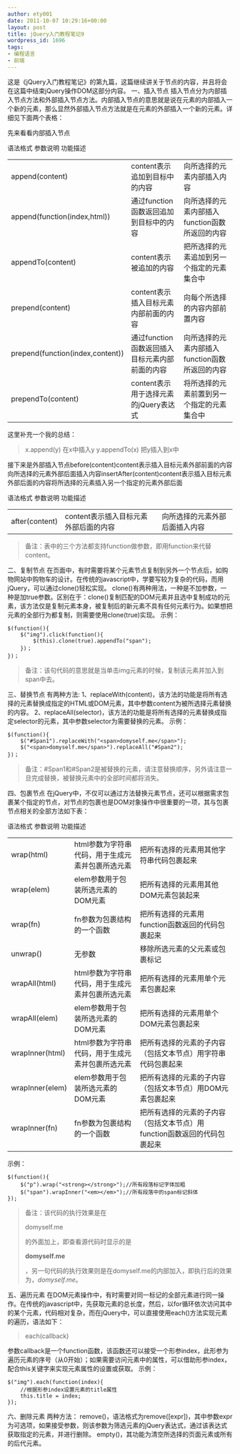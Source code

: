 ```yaml
---
author: ety001
date: 2011-10-07 10:29:16+00:00
layout: post
title: jQuery入门教程笔记9
wordpress_id: 1696
tags:
- 编程语言
- 前端
---
```


这是《jQuery入门教程笔记》的第九篇，这篇继续讲关于节点的内容，并且将会在这篇中结束jQuery操作DOM这部分内容。 一、插入节点 插入节点分为内部插入节点方法和外部插入节点方法。内部插入节点的意思就是说在元素的内部插入一个新的元素，那么显然外部插入节点方法就是在元素的外部插入一个新的元素。详细见下面两个表格：

先来看看内部插入节点

<table cellpadding="0" cellspacing="0" >
<tbody >
<tr >
语法格式
参数说明
功能描述
</tr>
<tr >

<td >append(content)
</td>

<td >content表示追加到目标中的内容
</td>

<td >向所选择的元素内部插入内容
</td>
</tr>
<tr >

<td >append(function(index,html))
</td>

<td >通过function函数返回追加到目标中的内容
</td>

<td >向所选择的元素内部插入function函数所返回的内容
</td>
</tr>
<tr >

<td >appendTo(content)
</td>

<td >content表示被追加的内容
</td>

<td >把所选择的元素追加到另一个指定的元素集合中
</td>
</tr>
<tr >

<td >prepend(content)
</td>

<td >content表示插入目标元素内部前面的内容
</td>

<td >向每个所选择的内容内部前置内容
</td>
</tr>
<tr >

<td >prepend(function(index,content))
</td>

<td >通过function函数返回插入目标元素内部前面的内容
</td>

<td >向所选择的元素内部插入function函数所返回的内容
</td>
</tr>
<tr >

<td >prependTo(content)
</td>

<td >content表示用于选择元素的jQuery表达式
</td>

<td >将所选择的元素前置到另一个指定的元素集合中
</td>
</tr>
</tbody>
</table>
这里补充一个我的总结：


<blockquote>x.append(y) 在x中插入y y.appendTo(x) 把y插入到x中</blockquote>


接下来是外部插入节点before(content)content表示插入目标元素外部前面的内容向所选择的元素外部后面插入内容insertAfter(content)content表示插入目标元素外部后面的内容将所选择的元素插入另一个指定的元素外部后面
<table cellpadding="0" cellspacing="0" >
<tbody >
<tr >
语法格式
参数说明
功能描述
</tr>
<tr >

<td >after(content)
</td>

<td >content表示插入目标元素外部后面的内容
</td>

<td >向所选择的元素外部后面插入内容
</td>
</tr>
</tbody>
</table>


<blockquote>备注：表中的三个方法都支持function做参数，即用function来代替content。</blockquote>


二、复制节点 在页面中，有时需要将某个元素节点复制到另外一个节点后，如购物网站中购物车的设计。在传统的javascript中，学要写较为复杂的代码，而用jQuery，可以通过clone()轻松实现。 clone()有两种用法，一种是不加参数，一种是加true参数。区别在于：clone()复制匹配的DOM元素并且选中复制成功的元素，该方法仅是复制元素本身，被复制后的新元素不具有任何元素行为。如果想把元素的全部行为都复制，则需要使用clone(true)实现。 示例：

```
$(function(){
	$("img").click(function(){
		$(this).clone(true).appendTo("span");
	})；
})；
```

<blockquote>备注：该句代码的意思就是当单击img元素的时候，复制该元素并加入到span中去。</blockquote>


三、替换节点 有两种方法: 1、replaceWith(content)，该方法的功能是将所有选择的元素替换成指定的HTML或DOM元素，其中参数content为被所选择元素替换的内容。 2、replaceAll(selector)，该方法的功能是将所有选择的元素替换成指定selector的元素，其中参数selector为需要替换的元素。 示例：

```
$(function(){
	$("#Span1").replaceWith("<span>domyself.me</span>");
	$("<span>domyself.me</span>").replaceAll("#Span2");
})；
```

<blockquote>备注：#Span1和#Span2是被替换的元素，请注意替换顺序，另外请注意一旦完成替换，被替换元素中的全部时间都将消失。</blockquote>


四、包裹节点 在jQuery中，不仅可以通过方法替换元素节点，还可以根据需求包裹某个指定的节点，对节点的包裹也是DOM对象操作中很重要的一项，其与包裹节点相关的全部方法如下表：
<table cellpadding="0" cellspacing="0" >
<tbody >
<tr >
语法格式
参数说明
功能描述
</tr>
<tr >

<td >wrap(html)
</td>

<td >html参数为字符串代码，用于生成元素并包裹所选元素
</td>

<td >把所有选择的元素用其他字符串代码包裹起来
</td>
</tr>
<tr >

<td >wrap(elem)
</td>

<td >elem参数用于包装所选元素的DOM元素
</td>

<td >把所有选择的元素用其他DOM元素包装起来
</td>
</tr>
<tr >

<td >wrap(fn)
</td>

<td >fn参数为包裹结构的一个函数
</td>

<td >把所有选择的元素用function函数返回的代码包裹起来
</td>
</tr>
<tr >

<td >unwrap()
</td>

<td >无参数
</td>

<td >移除所选元素的父元素或包裹标记
</td>
</tr>
<tr >

<td >wrapAll(html)
</td>

<td >html参数为字符串代码，用于生成元素并包裹所选元素
</td>

<td >把所有选择的元素用单个元素包裹起来
</td>
</tr>
<tr >

<td >wrapAll(elem)
</td>

<td >elem参数用于包装所选元素的DOM元素
</td>

<td >把所有选择的元素用单个DOM元素包裹起来
</td>
</tr>
<tr >

<td >wrapInner(html)
</td>

<td >html参数为字符串代码，用于生成元素并包裹所选元素
</td>

<td >把所有选择的元素的子内容（包括文本节点）用字符串代码包裹起来
</td>
</tr>
<tr >

<td >wrapInner(elem)
</td>

<td >elem参数用于包装所选元素的DOM元素
</td>

<td >把所有选择的元素的子内容（包括文本节点）用DOM元素包裹起来
</td>
</tr>
<tr >

<td >wrapInner(fn)
</td>

<td >fn参数为包裹结构的一个函数
</td>

<td >把所有选择的元素的子内容（包括文本节点）用function函数返回的代码包裹起来
</td>
</tr>
</tbody>
</table>
示例：

```
$(function(){
	$("p").wrap("<strong></strong>");//所有段落标记字体加粗
	$("span").wrapInner("<em></em>");//所有段落中的span标记斜体
});
```

<blockquote>备注：该代码的执行效果是在<p>domyself.me</p>的外面加上<b></b>，即查看源代码时显示的是<b><p>domyself.me</p></b>，另一句代码的执行效果则是在<span>domyself.me</span>的内部加入<i></i>，即执行后的效果为，<span><i>domyself.me</i></span>。</blockquote>


五、遍历元素
在DOM元素操作中，有时需要对同一标记的全部元素进行同一操作。在传统的javascript中，先获取元素的总长度，然后，以for循环依次访问其中的某个元素，代码相对复杂，而在jQuery中，可以直接使用each()方法实现元素的遍历，语法如下：


<blockquote>each(callback)</blockquote>


参数callback是一个function函数，该函数还可以接受一个形参index，此形参为遍历元素的序号（从0开始）；如果需要访问元素中的属性，可以借助形参index，配合this关键字来实现元素属性的设置或获取。 示例：

```
$("img").each(function(index){
	//根据形参index设置元素的title属性
	this.title = index;
});
```

六、删除元素
两种方法：
remove()，语法格式为remove([expr])，其中参数expr为可选项，如果接受参数，则该参数为筛选元素的jQuery表达式，通过该表达式获取指定的元素，并进行删除。
empty()，其功能为清空所选择的页面元素或所有的后代元素。
